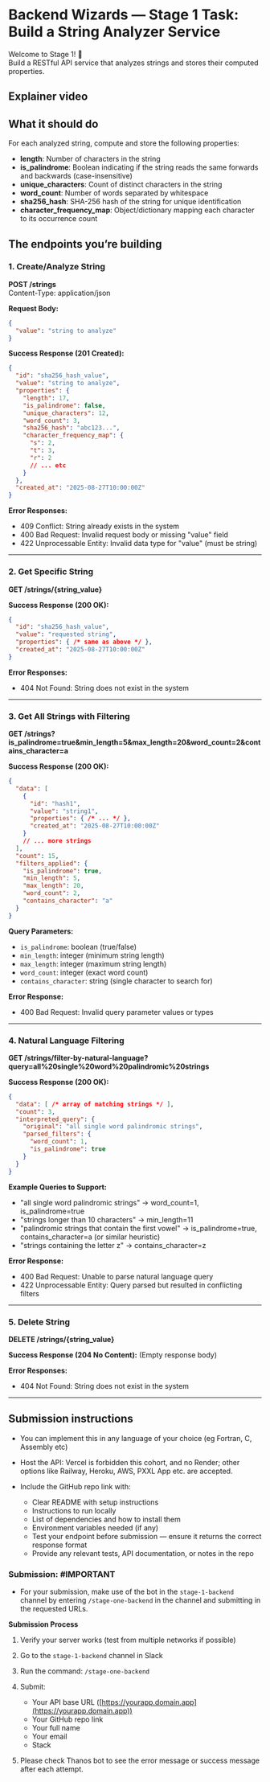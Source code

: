 # Backend Wizards — Stage 1 Task: Build a String Analyzer Service

Welcome to Stage 1! :dart:  
Build a RESTful API service that analyzes strings and stores their computed properties.

## Explainer video

## What it should do
For each analyzed string, compute and store the following properties:

- **length**: Number of characters in the string  
- **is_palindrome**: Boolean indicating if the string reads the same forwards and backwards (case-insensitive)  
- **unique_characters**: Count of distinct characters in the string  
- **word_count**: Number of words separated by whitespace  
- **sha256_hash**: SHA-256 hash of the string for unique identification  
- **character_frequency_map**: Object/dictionary mapping each character to its occurrence count  

## The endpoints you’re building

### 1. Create/Analyze String

**POST /strings**  
Content-Type: application/json

**Request Body:**
```json
{
  "value": "string to analyze"
}
````

**Success Response (201 Created):**

```json
{
  "id": "sha256_hash_value",
  "value": "string to analyze",
  "properties": {
    "length": 17,
    "is_palindrome": false,
    "unique_characters": 12,
    "word_count": 3,
    "sha256_hash": "abc123...",
    "character_frequency_map": {
      "s": 2,
      "t": 3,
      "r": 2
      // ... etc
    }
  },
  "created_at": "2025-08-27T10:00:00Z"
}
```

**Error Responses:**

* 409 Conflict: String already exists in the system
* 400 Bad Request: Invalid request body or missing "value" field
* 422 Unprocessable Entity: Invalid data type for "value" (must be string)

---

### 2. Get Specific String

**GET /strings/{string_value}**

**Success Response (200 OK):**

```json
{
  "id": "sha256_hash_value",
  "value": "requested string",
  "properties": { /* same as above */ },
  "created_at": "2025-08-27T10:00:00Z"
}
```

**Error Responses:**

* 404 Not Found: String does not exist in the system

---

### 3. Get All Strings with Filtering

**GET /strings?is_palindrome=true&min_length=5&max_length=20&word_count=2&contains_character=a**

**Success Response (200 OK):**

```json
{
  "data": [
    {
      "id": "hash1",
      "value": "string1",
      "properties": { /* ... */ },
      "created_at": "2025-08-27T10:00:00Z"
    }
    // ... more strings
  ],
  "count": 15,
  "filters_applied": {
    "is_palindrome": true,
    "min_length": 5,
    "max_length": 20,
    "word_count": 2,
    "contains_character": "a"
  }
}
```

**Query Parameters:**

* `is_palindrome`: boolean (true/false)
* `min_length`: integer (minimum string length)
* `max_length`: integer (maximum string length)
* `word_count`: integer (exact word count)
* `contains_character`: string (single character to search for)

**Error Response:**

* 400 Bad Request: Invalid query parameter values or types

---

### 4. Natural Language Filtering

**GET /strings/filter-by-natural-language?query=all%20single%20word%20palindromic%20strings**

**Success Response (200 OK):**

```json
{
  "data": [ /* array of matching strings */ ],
  "count": 3,
  "interpreted_query": {
    "original": "all single word palindromic strings",
    "parsed_filters": {
      "word_count": 1,
      "is_palindrome": true
    }
  }
}
```

**Example Queries to Support:**

* "all single word palindromic strings" → word_count=1, is_palindrome=true
* "strings longer than 10 characters" → min_length=11
* "palindromic strings that contain the first vowel" → is_palindrome=true, contains_character=a (or similar heuristic)
* "strings containing the letter z" → contains_character=z

**Error Response:**

* 400 Bad Request: Unable to parse natural language query
* 422 Unprocessable Entity: Query parsed but resulted in conflicting filters

---

### 5. Delete String

**DELETE /strings/{string_value}**

**Success Response (204 No Content):** (Empty response body)

**Error Responses:**

* 404 Not Found: String does not exist in the system

---

## Submission instructions

* You can implement this in any language of your choice (eg Fortran, C, Assembly etc)
* Host the API: Vercel is forbidden this cohort, and no Render; other options like Railway, Heroku, AWS, PXXL App etc. are accepted.
* Include the GitHub repo link with:

  * Clear README with setup instructions
  * Instructions to run locally
  * List of dependencies and how to install them
  * Environment variables needed (if any)
  * Test your endpoint before submission — ensure it returns the correct response format
  * Provide any relevant tests, API documentation, or notes in the repo

### Submission: #IMPORTANT

* For your submission, make use of the bot in the `stage-1-backend` channel by entering `/stage-one-backend` in the channel and submitting in the requested URLs.

**Submission Process**

1. Verify your server works (test from multiple networks if possible)

2. Go to the `stage-1-backend` channel in Slack

3. Run the command: `/stage-one-backend`

4. Submit:

   * Your API base URL ([https://yourapp.domain.app](https://yourapp.domain.app))
   * Your GitHub repo link
   * Your full name
   * Your email
   * Stack

5. Please check Thanos bot to see the error message or success message after each attempt.


